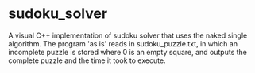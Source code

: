 # sudoku_solver
A visual C++ implementation of sudoku solver that uses the naked single algorithm.
The program 'as is' reads in sudoku_puzzle.txt, in which an incomplete puzzle is stored where 0 is an empty square, and outputs the complete puzzle and the time it took to execute.
